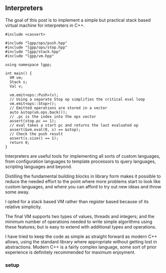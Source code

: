 ## Interpreters

The goal of this post is to implement a simple but practical stack based virtual machine for interpreters in C++.

```
#include <cassert>

#include "lgpp/ops/push.hpp"
#include "lgpp/ops/stop.hpp"
#include "lgpp/stack.hpp"
#include "lgpp/vm.hpp"

using namespace lgpp;

int main() {
  VM vm;
  Stack s;
  Val v;

  vm.emit<ops::Push>(v);
  // Using a separate Stop op simplifies the critical eval loop
  vm.emit<ops::Stop>();
  // Emitted operations are stored in a vector
  auto &stop(vm.ops.back());
  // .pc is the index into the ops vector
  assert(stop.pc == 1);
  // eval takes a start pc and returns the last evaluated op
  assert(&vm.eval(0, s) == &stop);
  // Check the push result
  assert(s.size() == 1);
  return 0;
}
```

Interpreters are useful tools for implementing all sorts of custom languages, from configuration languages to template processors to query languages, scripting languages and beyond.

Distilling the fundamental building blocks in library form makes it possible to reduce the needed effort to the point where more problems start to look like custom languages, and where you can afford to try out new ideas and throw some away.

I opted for a stack based VM rather than register based because of its relative simplicity.

The final VM supports two types of values, threads and integers; and the minimum number of operations needed to write simple algorithms using these features; but is easy to extend with additional types and operations.

I have tried to keep the code as simple as straight forward as modern C++ allows, using the standard library where appropriate without getting lost in abstractions. Modern C++ is a fairly complex language, some sort of prior experience is definitely recommended for maximum enjoyment.

### setup

```
```